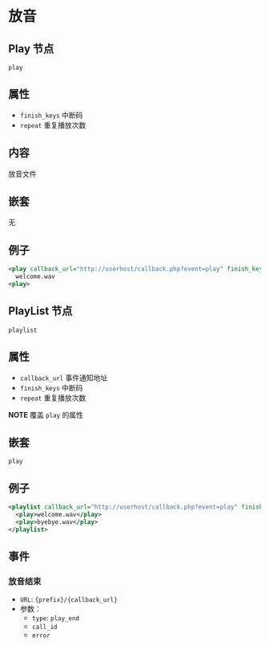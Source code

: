 # 放音

## Play 节点
```
play
```

## 属性
- `finish_keys`             中断码
- `repeat`                  重复播放次数

## 内容
放音文件

## 嵌套
无

## 例子
```xml
<play callback_url="http://userhost/callback.php?event=play" finish_keys="#">
  welcome.wav
<play>
```

## PlayList 节点
```
playlist
```
## 属性
- `callback_url`            事件通知地址
- `finish_keys`             中断码
- `repeat`                  重复播放次数

**NOTE** 覆盖 `play` 的属性

## 嵌套
`play`

## 例子
```xml
<playlist callback_url="http://userhost/callback.php?event=play" finish_keys="0123456789*#">
  <play>welcome.wav</play>
  <play>byebye.wav</play>
</playlist>
```

## 事件

### 放音结束
- `URL`: `{prefix}/{callback_url}`
- 参数：
  - `type`: `play_end`
  - `call_id`
  - `error`
